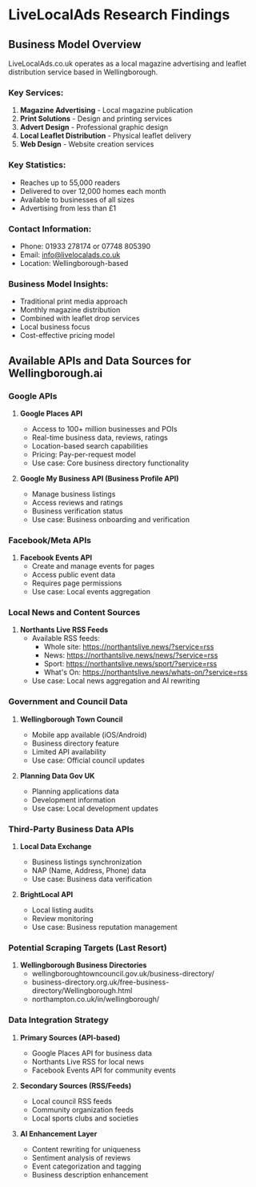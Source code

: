 # LiveLocalAds Research Findings

## Business Model Overview
LiveLocalAds.co.uk operates as a local magazine advertising and leaflet distribution service based in Wellingborough.

### Key Services:
1. **Magazine Advertising** - Local magazine publication
2. **Print Solutions** - Design and printing services
3. **Advert Design** - Professional graphic design
4. **Local Leaflet Distribution** - Physical leaflet delivery
5. **Web Design** - Website creation services

### Key Statistics:
- Reaches up to 55,000 readers
- Delivered to over 12,000 homes each month
- Available to businesses of all sizes
- Advertising from less than £1

### Contact Information:
- Phone: 01933 278174 or 07748 805390
- Email: info@livelocalads.co.uk
- Location: Wellingborough-based

### Business Model Insights:
- Traditional print media approach
- Monthly magazine distribution
- Combined with leaflet drop services
- Local business focus
- Cost-effective pricing model



## Available APIs and Data Sources for Wellingborough.ai

### Google APIs
1. **Google Places API**
   - Access to 100+ million businesses and POIs
   - Real-time business data, reviews, ratings
   - Location-based search capabilities
   - Pricing: Pay-per-request model
   - Use case: Core business directory functionality

2. **Google My Business API (Business Profile API)**
   - Manage business listings
   - Access reviews and ratings
   - Business verification status
   - Use case: Business onboarding and verification

### Facebook/Meta APIs
1. **Facebook Events API**
   - Create and manage events for pages
   - Access public event data
   - Requires page permissions
   - Use case: Local events aggregation

### Local News and Content Sources
1. **Northants Live RSS Feeds**
   - Available RSS feeds:
     - Whole site: https://northantslive.news/?service=rss
     - News: https://northantslive.news/news/?service=rss
     - Sport: https://northantslive.news/sport/?service=rss
     - What's On: https://northantslive.news/whats-on/?service=rss
   - Use case: Local news aggregation and AI rewriting

### Government and Council Data
1. **Wellingborough Town Council**
   - Mobile app available (iOS/Android)
   - Business directory feature
   - Limited API availability
   - Use case: Official council updates

2. **Planning Data Gov UK**
   - Planning applications data
   - Development information
   - Use case: Local development updates

### Third-Party Business Data APIs
1. **Local Data Exchange**
   - Business listings synchronization
   - NAP (Name, Address, Phone) data
   - Use case: Business data verification

2. **BrightLocal API**
   - Local listing audits
   - Review monitoring
   - Use case: Business reputation management

### Potential Scraping Targets (Last Resort)
1. **Wellingborough Business Directories**
   - wellingboroughtowncouncil.gov.uk/business-directory/
   - business-directory.org.uk/free-business-directory/Wellingborough.html
   - northampton.co.uk/in/wellingborough/

### Data Integration Strategy
1. **Primary Sources (API-based)**
   - Google Places API for business data
   - Northants Live RSS for local news
   - Facebook Events API for community events

2. **Secondary Sources (RSS/Feeds)**
   - Local council RSS feeds
   - Community organization feeds
   - Local sports clubs and societies

3. **AI Enhancement Layer**
   - Content rewriting for uniqueness
   - Sentiment analysis of reviews
   - Event categorization and tagging
   - Business description enhancement

